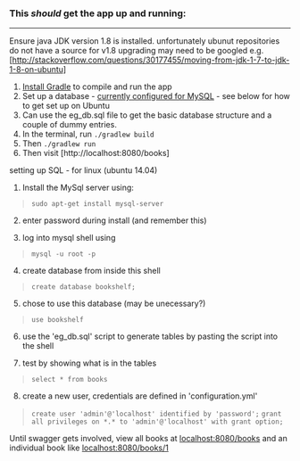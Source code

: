 ### This *should* get the app up and running:
---
Ensure java JDK version 1.8 is installed.  unfortunately ubunut repositories do not have a source for v1.8 upgrading may need to be googled
e.g. [http://stackoverflow.com/questions/30177455/moving-from-jdk-1-7-to-jdk-1-8-on-ubuntu]

 1. [Install Gradle](https://docs.gradle.org/current/userguide/installation.html) to compile and run the app
 2. Set up a database - [currently configured for MySQL](http://dev.mysql.com/doc/refman/5.6/en/installing.html) - see below for how to get set up on Ubuntu
 3. Can use the eg_db.sql file to get the basic database structure and a couple of dummy entries.
 4. In the terminal, run ``./gradlew build``
 5. Then ``./gradlew run``
 6. Then visit [http://localhost:8080/books]



setting up SQL - for linux (ubuntu 14.04)

1. Install the MySql server using: 
> ``sudo apt-get install mysql-server``
 
2. enter password during install (and remember this)

3. log into mysql shell using
> ``mysql -u root -p``
 
4. create database from inside this shell
> ``create database bookshelf;``
 
5. chose to use this database (may be unecessary?)
> ``use bookshelf``
 
6. use the 'eg_db.sql' script to generate tables by pasting the script into the shell

7. test by showing what is in the tables
> ``select * from books``
 
8. create a new user, credentials are defined in 'configuration.yml'

> ``create user 'admin'@'localhost' identified by 'password';``
> ``grant all privileges on *.* to 'admin'@'localhost' with grant option;``

Until swagger gets involved, view all books at [localhost:8080/books](http://localhost:8080/books) and an individual book like [localhost:8080/books/1](http://localhost:8080/books/1)